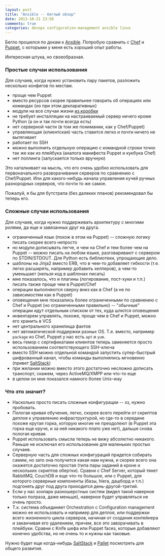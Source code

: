 ```yaml
---
layout: post
title: "Ansible -- беглый обзор"
date: 2013-10-21 23:50
comments: true
categories: devops configuration-management ansible linux
---
```

Бегло прошелся по докам к [Ansible](http://www.ansibleworks.com/docs/).
Попробую сравнить с [Chef](http://www.opscode.com/chef/) и [Puppet](http://puppetlabs.com/puppet/puppet-open-source), с которыми у меня есть хороший опыт работы.

Интересная штука, но своеобразная.

<!-- more -->

### Простые случаи использования

Для случаев, когда нужно установить пару пакетов, разложить несколько конфигов по местам.

* проще чем Puppet
* вместо ресурсов скорее правильнее говорить об операциях или командах (но при этом декларативных)
* модули на все случаи жизни [из коробки](http://www.ansibleworks.com/docs/modules.html)
* не требует инсталляции на настраиваемый сервер ничего кроме Python (а он и так почти всегда есть)
* нет серверной части (в том же понимании, как у Chef/Puppet)
* управляющая (клиентская) часть ставится легко и почти ничего не вытягивает
* работает по SSH
* можно выполнить отдельную операцию с командной строки точно так же как из плейбука
  (аналога манифеста Puppet и кукбука Chef)
* нет поллинга (запускается только вручную)

Это наталкивает на мысль, что его очень удобно использовать для первоначального разворачивания серверов
по сравнению с Chef/Puppet. Или для какого-нибудь начала управления кучей ручных разнородных серверов,
что почти то же самое.

Пожалуй, я бы для бутстрапа (без далеких планов) рекомендовал бы теперь его.

### Сложные случаи использования

Для случаев, когда нужно поддерживать архитектуру с многими ролями, да еще и завязанных друг на друга.

* ограниченный язык (похож в этом на Puppet) -- сложную логику писать скорее всего непросто
* но модули дописывать легче, и чем на Chef и тем более чем на Puppet -- можно писать на любом языке, 
разговаривают с сервером по STDIN/STDOUT. Для Python есть библиотеки, упрощающие дело.
* шаблоны на Jinja2 вместо ERB, что в чем-то добавляет гибкости (т.е. легко расширять, например добавить хелперов), а чем-то уменьшает (нельзя код в шаблонах писать)
* мне показалось, что и плагины (логирование, пост-хуки и т.п.) писать также проще чем в Puppet/Chef
* операции выполняются сверху вниз как в Chef (а не по зависимостям как в Puppet)
* оповещения мне показались более ограниченными по сравнению с Chef и Puppet (но ограниченными правильно) --
"обычные" операции идут отдельным списком от тех, куда шлются оповещения
* инвентарем управлять, похоже, проще чем в Chef и Puppet, можно его хранить в VCS
* нет центрального хранилища фактов
* нет автоматической поддержки разных OS. Т.е. вместо, например `package` из Chef, Puppet у нас есть `apt` и `yum`.
* весь гемор с сертификатами клиентов теперь заменяется просто использованием соответствующего SSH-ключа
* вместо SSH можно отдельной командой запустить супер-быстрый шифрованный канал, чтобы команды выполнялись
мгновенно (привет [SaltStack](https://github.com/saltstack/salt))
* при желании можно вместо этого достаточно несложно дописать транспорт, скажем, через ActiveMQ/XMPP или что-то еще
* в целом он мне показался намного более Unix-way

### Что это значит? 

* Насколько просто писать сложные конфигурации -- хз, нужно пробовать.
* Пологая кривая обучения, легко, скорее всего перейти от скриптов деплоя к управлению инфраструктурой,
но где-то в середине похоже крутая горка, которую многие не преодолеют (в Puppet эта
горка еще круче, и за ней никакого плато уже нет), дальше снова пологая кривая.
* Puppet использовать смысла теперь не вижу абсолютно никакого. Раньше не исключал его использование для маленьких простых случаев.
* Серверную часть для сложных конфигураций придется собирать самим, но зато она получится какая нам нужна,
и скорее всего она окажется достаточно простая (типа пары заданий в кроне и нескольких скриптов обертки).
Сравни с Chef Server, который тянет RabbitMQ, CouchDB и еще что-то большое, или с Puppet, для которого
серверные компоненты (базы, hiera, дашборд и т.п.) подгонять друг под друга приходится день-другой-третий.
* Если у нас зоопарк разношерстных систем (видел такой наверное только полраза, даже меньше), наверное будет управляться
не очень просто.
* Т.к. система объединяет Orchestration с Configuration management можно ее использовать и например для деплоя,
или поддержки всего жизненного цикла серверов, начиная от создания контейнера и заканчивая его удалением, причем, все это
заворачивать в плейбуки. Сравни с Knife шефа или Puppet faces, которые добавляют конечно удобства, но не очень то
и нужны как таковые.

Нужно будет еще когда-нибудь [SaltStack](https://github.com/saltstack/salt) и [Pallet](http://palletops.com/) посмотреть
для общего развития.
